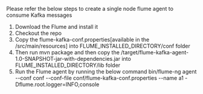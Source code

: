 Please refer the below steps to create a single node flume agent to consume Kafka messages

1. Download the Flume and install it
2. Checkout the repo
3. Copy the flume-kafka-conf.properties[available in the /src/main/resources] into FLUME_INSTALLED_DIRECTORY/conf folder
4. Then run mvn package and then copy the /target/flume-kafka-agent-1.0-SNAPSHOT-jar-with-dependencies.jar into FLUME_INSTALLED_DIRECTORY/lib folder
5. Run the Flume agent by running the below command
bin/flume-ng agent --conf  conf --conf-file conf/flume-kafka-conf.properties --name a1 -Dflume.root.logger=INFO,console
